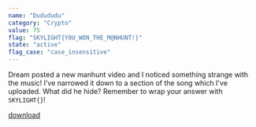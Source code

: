 ```yaml
---
name: "Dudududu"
category: "Crypto"
value: 75
flag: "SKYLIGHT{Y0U_WON_THE_M@NHUNT!}"
state: "active"
flag_case: "case_insensitive"
---
```


Dream posted a new manhunt video and I noticed something strange with the music! I’ve narrowed it down to a section of the song which I've uploaded. What did he hide? Remember to wrap your answer with `SKYLIGHT{}`!

[download](https://drive.google.com/file/d/1q0GWVHU_3Tk2eYphty1J3M3m0pF246AG/view?usp=sharing)
